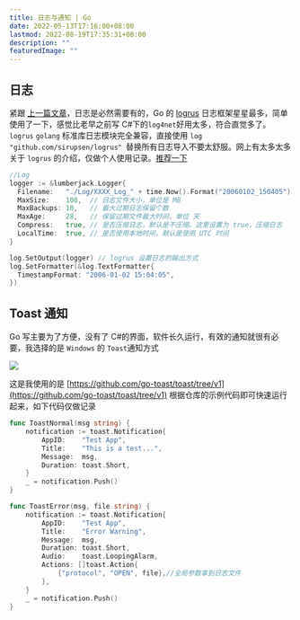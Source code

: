 ```yaml
---
title: 日志与通知 | Go
date: 2022-05-13T17:16:00+08:00
lastmod: 2022-08-19T17:35:31+08:00
description: ""
featuredImage: ""
---
```


## 日志

紧跟 [上一篇文章](../s3-monitoruploadfiles/)，日志是必然需要有的，Go 的 [logrus](https://github.com/Sirupsen/logrus) 日志框架星星最多，简单使用了一下，感觉比老早之前写 C#下的`log4net`好用太多，符合直觉多了。`logrus` `golang` 标准库日志模块完全兼容，直接使用 `log "github.com/sirupsen/logrus" `替换所有日志导入不要太舒服。网上有太多太多关于 `logrus` 的介绍，仅做个人使用记录。[推荐一下](https://mojotv.cn/2018/12/27/golang-logrus-tutorial)

```go
//Log
logger := &lumberjack.Logger{
  Filename:   "./Log/XXXX_Log_" + time.Now().Format("20060102_150405") + ".log",
  MaxSize:    100,  // 日志文件大小，单位是 MB
  MaxBackups: 10,   // 最大过期日志保留个数
  MaxAge:     28,   // 保留过期文件最大时间，单位 天
  Compress:   true, // 是否压缩日志，默认是不压缩。这里设置为 true，压缩日志
  LocalTime:  true, // 是否使用本地时间，默认是使用 UTC 时间
}

log.SetOutput(logger) // logrus 设置日志的输出方式
log.SetFormatter(&log.TextFormatter{
  TimestampFormat: "2006-01-02 15:04:05",
})
```

## Toast 通知

Go 写主要为了方便，没有了 C#的界面，软件长久运行，有效的通知就很有必要，我选择的是 `Windows` 的 `Toast`通知方式  

![](https://cdn.zggsong.cn/2022/08/19/9cd563a2b4c30.png!webp)

这是我使用的是 [https://github.com/go-toast/toast/tree/v1](https://github.com/go-toast/toast/tree/v1) 根据仓库的示例代码即可快速运行起来，如下代码仅做记录

```go
func ToastNormal(msg string) {
	notification := toast.Notification{
		AppID:    "Test App",
		Title:    "This is a test...",
		Message:  msg,
		Duration: toast.Short,
	}
	_ = notification.Push()
}

func ToastError(msg, file string) {
	notification := toast.Notification{
		AppID:    "Test App",
		Title:    "Error Warning",
		Message:  msg,
		Duration: toast.Short,
		Audio:    toast.LoopingAlarm,
		Actions: []toast.Action{
			{"protocol", "OPEN", file},//全局参数拿到日志文件
		},
	}
	_ = notification.Push()
}
```
